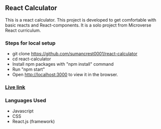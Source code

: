 ## React Calculator
 This is a react calculator. This project is developed to get comfortable with basic reacts and React-components. It is a solo project from Microverse React curriculum.


### Steps for local setup
- git clone https://github.com/sumancrest0001/react-calculator
- cd react-calculator
- Install npm packages with "npm install" command
- Run "npm start"
- Open [http://localhost:3000](http://localhost:3000) to view it in the browser.


### [Live link](https://magical-calculator.herokuapp.com/)

### Languages Used

- Javascript
- CSS
- React.js (framework)
